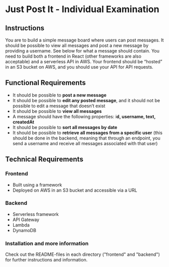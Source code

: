 # Just Post It - Individual Examination


## Instructions

You are to build a simple message board where users can post messages. It should be possible to view all messages and post a new message by providing a username. See below for what a message should contain. You need to build both a frontend in React (other frameworks are also acceptable) and a serverless API in AWS. Your frontend should be “hosted” in an S3 bucket on AWS, and you should use your API for API requests.

## Functional Requirements
- It should be possible to **post a new message**
- It should be possible to **edit any posted message**, and it should not be possible to edit a message that doesn’t exist
- It should be possible to **view all messages**
- A message should have the following properties: i**d, username, text, createdAt**
- It should be possible to **sort all messages by date**
- It should be possible to **retrieve all messages from a specific user** (this should be done in the backend, meaning that through an endpoint, you send a username and receive all messages associated with that user)

## Technical Requirements
### Frontend
- Built using a framework
- Deployed on AWS in an S3 bucket and accessible via a URL

### Backend
- Serverless framework
- API Gateway
- Lambda
- DynamoDB

### Installation and more information
Check out the README-files in each directory ("frontend" and "backend") for further instructions and information.
